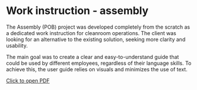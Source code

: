 # Work instruction - assembly  

The Assembly (POB) project was developed completely from the scratch as a dedicated work instruction for cleanroom operations.
The client was looking for an alternative to the existing solution, seeking more clarity and usability.

The main goal was to create a clear and easy-to-understand guide that could be used by different employees, regardless of their language skills. To achieve this, the user guide relies on visuals and minimizes the use of text.

[Click to open PDF](project-1/Assembly_Pilot.pdf)
